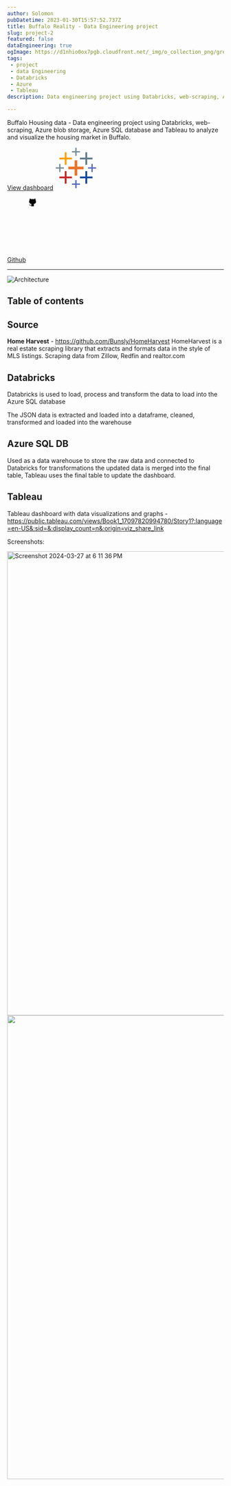 ```yaml
---
author: Solomon
pubDatetime: 2023-01-30T15:57:52.737Z
title: Buffalo Reality - Data Engineering project
slug: project-2
featured: false
dataEngineering: true
ogImage: https://d1nhio0ox7pgb.cloudfront.net/_img/o_collection_png/green_dark_grey/512x512/plain/houses.png
tags:
 - project 
 - data Engineering
 - Databricks
 - Azure
 - Tableau
description: Data engineering project using Databricks, web-scraping, Azure blob storage, Azure SQL database and Tableau

---
```


Buffalo Housing data - Data engineering project using Databricks, web-scraping, Azure blob storage, Azure SQL database and Tableau to analyze and visualize the housing market in Buffalo.



[View dashboard](https://public.tableau.com/views/Book1_17097820994780/Story1?:language=en-US&:sid=&:display_count=n&:origin=viz_share_link)
<svg xmlns="http://www.w3.org/2000/svg" x="0px" y="0px" width="100" height="100" viewBox="0 0 48 48">
<rect width="1.5" height="9" x="22.75" y="1" fill="#78909c"></rect><rect width="9" height="1.5" x="19" y="4.75" fill="#78909c"></rect><rect width="1.5" height="9" x="40.75" y="19" fill="#5c6bc0"></rect><rect width="9" height="1.5" x="37" y="22.75" fill="#5c6bc0"></rect><rect width="1.5" height="9" x="4.75" y="19" fill="#78909c"></rect><rect width="9" height="1.5" x="1" y="22.75" fill="#78909c"></rect><rect width="1.5" height="9" x="22.75" y="37" fill="#5c6bc0"></rect><rect width="9" height="1.5" x="19" y="40.75" fill="#5c6bc0"></rect><rect width="17" height="3" x="15" y="22" fill="#e8762d"></rect><rect width="3" height="17" x="22" y="15" fill="#e8762d"></rect><rect width="2" height="14" x="11" y="6" fill="#ffa000"></rect><rect width="14" height="2" x="5" y="12" fill="#ffa000"></rect><rect width="2" height="14" x="34" y="6" fill="#607d8b"></rect><rect width="14" height="2" x="28" y="12" fill="#607d8b"></rect><rect width="2" height="14" x="11" y="27" fill="#c62828"></rect><rect width="14" height="2" x="5" y="33" fill="#c62828"></rect><rect width="2" height="14" x="34" y="27" fill="#0d47a1"></rect><rect width="14" height="2" x="28" y="33" fill="#0d47a1"></rect>
</svg>

[Github](https://github.com/solo11/Data-engineering-project-1)
<svg
    xmlns="http://www.w3.org/2000/svg"
    class="icon-tabler"
    stroke-linecap="round"
    stroke-linejoin="round">
    <path stroke="none" d="M0 0h24v24H0z" fill="none"></path>
    <path
      d="M9 19c-4.3 1.4 -4.3 -2.5 -6 -3m12 5v-3.5c0 -1 .1 -1.4 -.5 -2c2.8 -.3 5.5 -1.4 5.5 -6a4.6 4.6 0 0 0 -1.3 -3.2a4.2 4.2 0 0 0 -.1 -3.2s-1.1 -.3 -3.5 1.3a12.3 12.3 0 0 0 -6.2 0c-2.4 -1.6 -3.5 -1.3 -3.5 -1.3a4.2 4.2 0 0 0 -.1 3.2a4.6 4.6 0 0 0 -1.3 3.2c0 4.6 2.7 5.7 5.5 6c-.6 .6 -.6 1.2 -.5 2v3.5"
    ></path></svg>

---
![Architecture](https://github.com/solo11/Data-engineering-project-1/assets/32461868/0e0b245d-a684-422f-b630-59244008d3fc)



## Table of contents

## Source

**Home Harvest**  - https://github.com/Bunsly/HomeHarvest
HomeHarvest is a real estate scraping library that extracts and formats data in the style of MLS listings.
Scraping data from Zillow, Redfin and realtor.com

## Databricks

Databricks is used to load, process and transform the data to load into the Azure SQL database

The JSON data is extracted and loaded into a dataframe, cleaned, transformed and loaded into the warehouse


## Azure SQL DB

Used as a data warehouse to store the raw data and connected to Databricks for transformations the updated data is merged into the final table, Tableau uses the final table to update the dashboard.


## Tableau

Tableau dashboard with data visualizations and graphs - https://public.tableau.com/views/Book1_17097820994780/Story1?:language=en-US&:sid=&:display_count=n&:origin=viz_share_link

Screenshots:

<img width="1076" alt="Screenshot 2024-03-27 at 6 11 36 PM" src="https://github.com/solo11/Data-engineering-project-1/assets/32461868/db1dc1c4-353a-4b1d-8194-f7efb0ad4ceb">


<img width="1076" src="https://github.com/solo11/Data-engineering-project-1/assets/32461868/0f6cc532-8e6a-479c-a062-3c5412c5ca7b">

